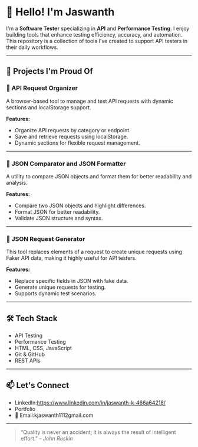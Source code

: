 
# 👋 Hello! I'm Jaswanth

I'm a **Software Tester** specializing in **API** and **Performance Testing**. I enjoy building tools that enhance testing efficiency, accuracy, and automation. This repository is a collection of tools I've created to support API testers in their daily workflows.

---

## 🚀 Projects I'm Proud Of

### 🔹 API Request Organizer
A browser-based tool to manage and test API requests with dynamic sections and localStorage support.

**Features:**
- Organize API requests by category or endpoint.
- Save and retrieve requests using localStorage.
- Dynamic sections for flexible request management.

---

### 🔹 JSON Comparator and JSON Formatter
A utility to compare JSON objects and format them for better readability and analysis.

**Features:**
- Compare two JSON objects and highlight differences.
- Format JSON for better readability.
- Validate JSON structure and syntax.

---

### 🔹 JSON Request Generator
This tool replaces elements of a request to create unique requests using Faker API data, making it highly useful for API testers.

**Features:**
- Replace specific fields in JSON with fake data.
- Generate unique requests for testing.
- Supports dynamic test scenarios.

---

## 🛠️ Tech Stack

- API Testing
- Performance Testing
- HTML, CSS, JavaScript
- Git & GitHub
- REST APIs

---

## 📫 Let's Connect

- LinkedIn:https://www.linkedin.com/in/jaswanth-k-466a64218/
- Portfolio
- 📧 Email:kjaswanth1112gmail.com

---

> “Quality is never an accident; it is always the result of intelligent effort.” – *John Ruskin*
